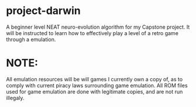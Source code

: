# project-darwin

A beginner level NEAT neuro-evolution algorithm for my Capstone project. It will be instructed to learn how to effectively play a level of a retro game through a emulation.

# NOTE:

All emulation resources will be will games I currently own a copy of, as to comply with current piracy laws surrounding game emulation. All ROM files used for game emulation are done with legitimate copies, and are not run illegaly. 


